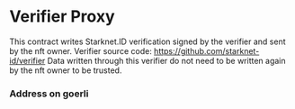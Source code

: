 # Verifier Proxy

This contract writes Starknet.ID verification signed by the verifier and sent by the nft owner.
Verifier source code: https://github.com/starknet-id/verifier
Data written through this verifier do not need to be written again by the nft owner to be trusted.

### Address on goerli
